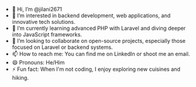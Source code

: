 - 👋 Hi, I’m @jilani2671
- 👀 I’m interested in backend development, web applications, and innovative tech solutions.
- 🌱 I’m currently learning advanced PHP with Laravel and diving deeper into JavaScript frameworks.
- 💞️ I’m looking to collaborate on open-source projects, especially those focused on Laravel or backend systems.
- 📫 How to reach me: You can find me on LinkedIn or shoot me an email.
- 😄 Pronouns: He/Him
- ⚡ Fun fact: When I'm not coding, I enjoy exploring new cuisines and hiking.

<!---
jilani2671/jilani2671 is a ✨ special ✨ repository because its `README.md` (this file) appears on your GitHub profile.
You can click the Preview link to take a look at your changes.
--->
